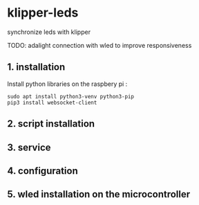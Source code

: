 # klipper-leds
synchronize leds with klipper

TODO: adalight connection with wled to improve responsiveness

## 1. installation

Install python libraries on the raspbery pi :
```
sudo apt install python3-venv python3-pip
pip3 install websocket-client
```

## 2. script installation

## 3. service

## 4. configuration

## 5. wled installation on the microcontroller
